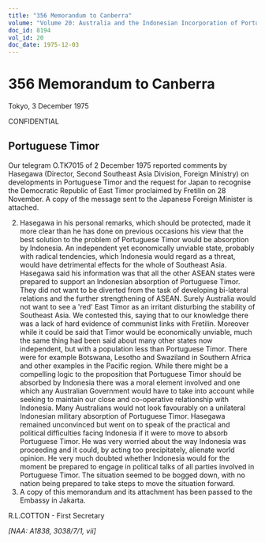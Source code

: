 ```yaml
---
title: "356 Memorandum to Canberra"
volume: "Volume 20: Australia and the Indonesian Incorporation of Portuguese Timor, 1974-1976"
doc_id: 8194
vol_id: 20
doc_date: 1975-12-03
---
```


# 356 Memorandum to Canberra

Tokyo, 3 December 1975

CONFIDENTIAL

## Portuguese Timor

Our telegram O.TK7015 of 2 December 1975 reported comments by Hasegawa (Director, Second Southeast Asia Division, Foreign Ministry) on developments in Portuguese Timor and the request for Japan to recognise the Democratic Republic of East Timor proclaimed by Fretilin on 28 November. A copy of the message sent to the Japanese Foreign Minister is attached.

  2. Hasegawa in his personal remarks, which should be protected, made it more clear than he has done on previous occasions his view that the best solution to the problem of Portuguese Timor would be absorption by Indonesia. An independent yet economically unviable state, probably with radical tendencies, which Indonesia would regard as a threat, would have detrimental effects for the whole of Southeast Asia. Hasegawa said his information was that all the other ASEAN states were prepared to support an Indonesian absorption of Portuguese Timor. They did not want to be diverted from the task of developing bi-lateral relations and the further strengthening of ASEAN. Surely Australia would not want to see a 'red' East Timor as an irritant disturbing the stability of Southeast Asia. We contested this, saying that to our knowledge there was a lack of hard evidence of communist links with Fretilin. Moreover while it could be said that Timor would be economically unviable, much the same thing had been said about many other states now independent, but with a population less than Portuguese Timor. There were for example Botswana, Lesotho and Swaziland in Southern Africa and other examples in the Pacific region. While there might be a compelling logic to the proposition that Portuguese Timor should be absorbed by Indonesia there was a moral element involved and one which any Australian Government would have to take into account while seeking to maintain our close and co-operative relationship with Indonesia. Many Australians would not look favourably on a unilateral Indonesian military absorption of Portuguese Timor. Hasegawa remained unconvinced but went on to speak of the practical and political difficulties facing Indonesia if it were to move to absorb Portuguese Timor. He was very worried about the way Indonesia was proceeding and it could, by acting too precipitately, alienate world opinion. He very much doubted whether Indonesia would for the moment be prepared to engage in political talks of all parties involved in Portuguese Timor. The situation seemed to be bogged down, with no nation being prepared to take steps to move the situation forward.
  3. A copy of this memorandum and its attachment has been passed to the Embassy in Jakarta.



R.L.COTTON - First Secretary

_[NAA: A1838, 3038/7/1, vii]_
